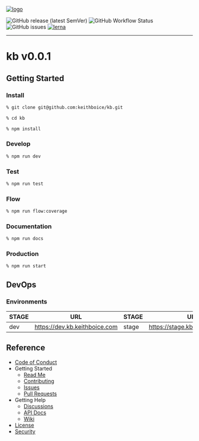 [![logo](https://keithboice.github.io/.github/assets/logo.png)](https://raw.githubusercontent.com/keithboice/.github/docs/assets/logo.png)

![GitHub release (latest SemVer)](https://img.shields.io/github/v/release/keithboice/kb?sort=semver&style=for-the-badge)
![GitHub Workflow Status](https://img.shields.io/github/workflow/status/keithboice/kb/ci?style=for-the-badge)
![GitHub issues](https://img.shields.io/github/issues-raw/keithboice/kb?style=for-the-badge)
[![lerna](https://img.shields.io/badge/maintained%20with-lerna-cc00ff.svg?style=for-the-badge)](https://lerna.js.org/)



-------

# kb v0.0.1

## Getting Started

### Install

```bash
% git clone git@github.com:keithboice/kb.git

% cd kb

% npm install
```

### Develop

```bash
% npm run dev
```

### Test

```bash
% npm run test
```

### Flow

```bash
% npm run flow:coverage
```

### Documentation

```bash
% npm run docs
```

### Production

```bash
% npm run start
```

## DevOps

### Environments

| STAGE | URL                                                   | STAGE | URL                                                     | STAGE | URL                                                   |
| ----- | ----------------------------------------------------- | ----- | ------------------------------------------------------- | ----- | ----------------------------------------------------- |
| dev   | https://dev.kb.keithboice.com | stage | https://stage.kb.keithboice.com | prod  | https://www.kb.keithboice.com |


## Reference

-   [Code of Conduct](https://github.com/keithboice/kb/CODE_OF_CONDUCT.md)
-   Getting Started
    -   [Read Me](https://github.com/keithboice/kb/README.md)
    -   [Contributing](https://github.com/keithboice/kb/CONTRIBUTING.md)
    -   [Issues](https://github.com/keithboice/kb/issues)
    -   [Pull Requests](https://github.com/keithboice/kb/pulls)
-   Getting Help
    -   [Discussions](https://github.com/keithboice/kb/discussions)
    -   [API Docs](https://github.com/keithboice/kb/docs)
    -   [Wiki](https://github.com/keithboice/kb/wiki)
-   [License](https://github.com/keithboice/kb/LICENSE)
-   [Security](https://github.com/keithboice/kb/SECURITY.md)